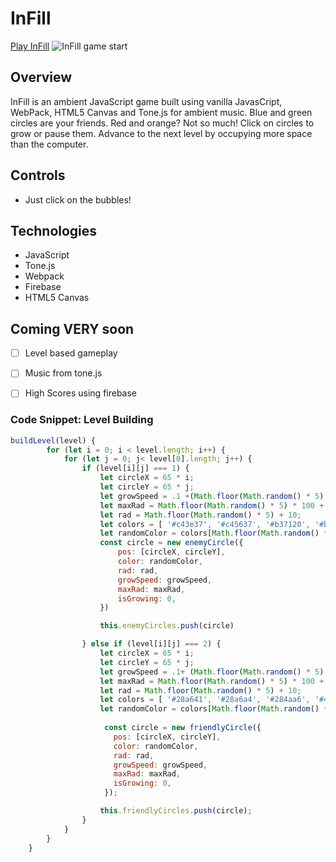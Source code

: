 # InFill

[Play InFill](https://mufasubhai.github.io/infill/)
![InFill game start](https://github.com/mufasubhai/infill/blob/master/public/assets/images/Infill.gif?raw=true)

## Overview
InFill is an ambient JavaScript game built using vanilla JavasCript, WebPack, HTML5 Canvas and Tone.js for ambient music. Blue and green circles are your friends. Red and orange? Not so much! Click on circles to grow or pause them. Advance to the next level by occupying more space than the computer.

## Controls 
* Just click on the bubbles!

## Technologies
- JavaScript
- Tone.js
- Webpack
- Firebase
- HTML5 Canvas

## Coming VERY soon
- [ ] Level based gameplay
- [ ] Music from tone.js
- [ ] High Scores using firebase


### Code Snippet: Level Building

```javascript
buildLevel(level) {
        for (let i = 0; i < level.length; i++) {
            for (let j = 0; j< level[0].length; j++) {
                if (level[i][j] === 1) {
                    let circleX = 65 * i;
                    let circleY = 65 * j;
                    let growSpeed = .1 +(Math.floor(Math.random() * 5) *.03);
                    let maxRad = Math.floor(Math.random() * 5) * 100 + 100;
                    let rad = Math.floor(Math.random() * 5) + 10;
                    let colors = [ '#c43e37', '#c45637', '#b37120', '#b32036', '#a68428']
                    let randomColor = colors[Math.floor(Math.random() * 4)]
                    const circle = new enemyCircle({
                        pos: [circleX, circleY],
                        color: randomColor,
                        rad: rad,
                        growSpeed: growSpeed,
                        maxRad: maxRad,
                        isGrowing: 0,
                    })

                    this.enemyCircles.push(circle)

                } else if (level[i][j] === 2) {
                    let circleX = 65 * i;
                    let circleY = 65 * j;   
                    let growSpeed = .1+ (Math.floor(Math.random() * 5) * .03);
                    let maxRad = Math.floor(Math.random() * 5) * 100 + 100;
                    let rad = Math.floor(Math.random() * 5) + 10;
                    let colors = [ '#28a641', '#28a6a4', '#284aa6', '#41338f', '#1f6a87']
                    let randomColor = colors[Math.floor(Math.random() * 4)]
                    
                     const circle = new friendlyCircle({
                       pos: [circleX, circleY],
                       color: randomColor,
                       rad: rad,
                       growSpeed: growSpeed,
                       maxRad: maxRad,
                       isGrowing: 0,
                     });

                    this.friendlyCircles.push(circle);
                } 
            }
        }
    }
```